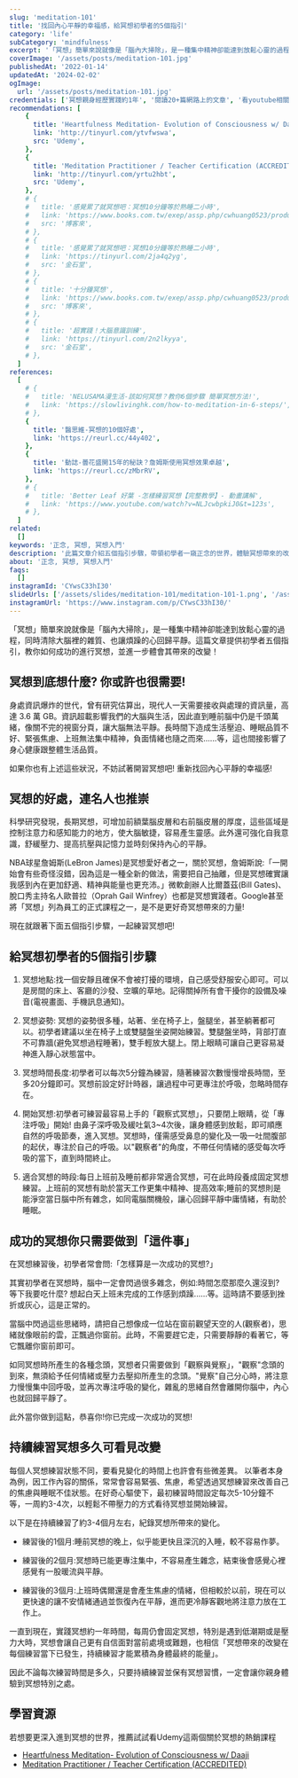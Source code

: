 ```yaml
---
slug: 'meditation-101'
title: '找回內心平靜的幸福感，給冥想初學者的5個指引'
category: 'life'
subCategory: 'mindfulness'
excerpt: '「冥想」簡單來說就像是「腦內大掃除」，是一種集中精神卻能達到放鬆心靈的過程，同時清除大腦裡的雜質、也讓煩躁的心回歸平靜。這篇文章提供初學者五個指引，教你如何成功的進行冥想，並進一步體會其帶來的改變！'
coverImage: '/assets/posts/meditation-101.jpg'
publishedAt: '2022-01-14'
updatedAt: '2024-02-02'
ogImage:
  url: '/assets/posts/meditation-101.jpg'
credentials: ['冥想親身經歷實踐約1年', '閱讀20+篇網路上的文章', '看youtube相關影片10+', '閱讀相關書籍2+']
recommendations: [
    {
      title: 'Heartfulness Meditation- Evolution of Consciousness w/ Daaji',
      link: 'http://tinyurl.com/ytvfwswa',
      src: 'Udemy',
    },
    {
      title: 'Meditation Practitioner / Teacher Certification (ACCREDITED)',
      link: 'http://tinyurl.com/yrtu2hbt',
      src: 'Udemy',
    },
    # {
    #   title: '感覺累了就冥想吧：冥想10分鐘等於熟睡二小時',
    #   link: 'https://www.books.com.tw/exep/assp.php/cwhuang0523/products/0010734483?utm_source=cwhuang0523&utm_medium=ap-books&utm_content=recommend&utm_campaign=ap-202201',
    #   src: '博客來',
    # },
    # {
    #   title: '感覺累了就冥想吧：冥想10分鐘等於熟睡二小時',
    #   link: 'https://tinyurl.com/2ja4q2yg',
    #   src: '金石堂',
    # },
    # {
    #   title: '十分鐘冥想',
    #   link: 'https://www.books.com.tw/exep/assp.php/cwhuang0523/products/CN11709661?utm_source=cwhuang0523&utm_medium=ap-books&utm_content=recommend&utm_campaign=ap-202201',
    #   src: '博客來',
    # },
    # {
    #   title: '超實踐！大腦意識訓練',
    #   link: 'https://tinyurl.com/2n2lkyya',
    #   src: '金石堂',
    # },
  ]
references:
  [
    # {
    #   title: 'NELUSAMA漫生活-該如何冥想？教你6個步驟 簡單冥想方法!',
    #   link: 'https://slowlivinghk.com/how-to-meditation-in-6-steps/',
    # },
    {
      title: '醫思維-冥想的10個好處',
      link: 'https://reurl.cc/44y402',
    },
    {
      title: '動誌-曇花盛開15年的秘訣？詹姆斯使用冥想效果卓越',
      link: 'https://reurl.cc/zMbrRV',
    },
    # {
    #   title: 'Better Leaf 好葉 -怎樣練習冥想【完整教學】- 動畫講解',
    #   link: 'https://www.youtube.com/watch?v=NLJcwbpkiJ0&t=123s',
    # },
  ]
related:
  []
keywords: '正念, 冥想, 冥想入門'
description: '此篇文章介紹五個指引步驟，帶領初學者一窺正念的世界，體驗冥想帶來的改變'
about: '正念, 冥想, 冥想入門'
faqs:
  []
instagramId: 'CYwsC33hI30'
slideUrls: ['/assets/slides/meditation-101/meditation-101-1.png', '/assets/slides/meditation-101/meditation-101-2.png', '/assets/slides/meditation-101/meditation-101-3.png', '/assets/slides/meditation-101/meditation-101-4.png', '/assets/slides/meditation-101/meditation-101-5.png', '/assets/slides/meditation-101/meditation-101-6.png']
instagramUrl: 'https://www.instagram.com/p/CYwsC33hI30/'
---
```


「冥想」簡單來說就像是「腦內大掃除」，是一種集中精神卻能達到放鬆心靈的過程，同時清除大腦裡的雜質、也讓煩躁的心回歸平靜。這篇文章提供初學者五個指引，教你如何成功的進行冥想，並進一步體會其帶來的改變！

## 冥想到底想什麼? 你或許也很需要!

身處資訊爆炸的世代，曾有研究估算出，現代人一天需要接收與處理的資訊量，高達 3.6 萬 GB。資訊超載影響我們的大腦與生活，因此直到睡前腦中仍是千頭萬緒，像關不完的視窗分頁，讓大腦無法平靜。長時間下造成生活壓迫、睡眠品質不好、緊張焦慮、上班無法集中精神，負面情緒也隨之而來......等，這也間接影響了身心健康跟整體生活品質。

如果你也有上述這些狀況，不妨試著開習冥想吧! 重新找回內心平靜的幸福感!

## 冥想的好處，連名人也推崇

科學研究發現，長期冥想，可增加前額葉腦皮層和右前腦皮層的厚度，這些區域是控制注意力和感知能力的地方，使大腦敏捷，容易產生靈感。此外還可強化自我意識，舒緩壓力、提高抗壓與記憶力並時刻保持內心的平靜。

NBA球星詹姆斯(LeBron James)是冥想愛好者之一，關於冥想，詹姆斯說:「一開始會有些奇怪沒錯，因為這是一種全新的做法，需要把自己抽離，但是冥想確實讓我感到內在更加舒適、精神與能量也更充沛。」微軟創辦人比爾蓋茲(Bill Gates)、脫口秀主持名人歐普拉（Oprah Gail Winfrey）也都是冥想實踐者。Google甚至將「冥想」列為員工的正式課程之一，是不是更好奇冥想帶來的力量!

現在就跟著下面五個指引步驟，一起練習冥想吧!

## 給冥想初學者的5個指引步驟

1. 冥想地點:找一個安靜且確保不會被打擾的環境，自己感受舒服安心即可。可以是房間的床上、客廳的沙發、空曠的草地。記得關掉所有會干擾你的設備及噪音(電視畫面、手機訊息通知)。

2. 冥想姿勢: 冥想的姿勢很多種，站著、坐在椅子上，盤腿坐，甚至躺著都可以。初學者建議以坐在椅子上或雙腿盤坐姿開始練習。雙腿盤坐時，背部打直不可靠牆(避免冥想過程睡著)，雙手輕放大腿上。閉上眼睛可讓自己更容易凝神進入靜心狀態當中。

3. 冥想時間長度:初學者可以每次5分鐘為練習，隨著練習次數慢慢增長時間，至多20分鐘即可。冥想前設定好計時器，讓過程中可更專注於呼吸，忽略時間存在。

4. 開始冥想:初學者可練習最容易上手的「觀察式冥想」，只要閉上眼睛，從「專注呼吸」開始! 由鼻子深呼吸及緩吐氣3~4次後，讓身體感到放鬆，即可順應自然的呼吸節奏，進入冥想。冥想時，僅需感受鼻息的變化及一吸一吐間腹部的起伏，專注於自己的呼吸。以"觀察者"的角度，不帶任何情緒的感受每次呼吸的當下，直到時間終止。

5. 適合冥想的時段:每日上班前及睡前都非常適合冥想，可在此時段養成固定冥想練習。上班前的冥想有助於當天工作更集中精神、提高效率;睡前的冥想則是能淨空當日腦中所有雜念，如同電腦關機般，讓心回歸平靜中庸情緒，有助於睡眠。

## 成功的冥想你只需要做到「這件事」

在冥想練習後，初學者常會問:「怎樣算是一次成功的冥想?」

其實初學者在冥想時，腦中一定會閃過很多雜念，例如:時間怎麼那麼久還沒到?  等下我要吃什麼? 想起白天上班未完成的工作感到煩躁......等。這時請不要感到挫折或灰心，這是正常的。

當腦中閃過這些思緒時，請把自己想像成一位站在窗前觀望天空的人(觀察者)，思緒就像眼前的雲，正飄過你窗前。此時，不需要趕它走，只需要靜靜的看著它，等它飄離你窗前即可。

如同冥想時所產生的各種念頭，冥想者只需要做到「觀察與覺察」，"觀察"念頭的到來，無須給予任何情緒或壓力去壓抑所產生的念頭。"覺察"自己分心時，將注意力慢慢集中回呼吸，並再次專注呼吸的變化，雜亂的思緒自然會離開你腦中，內心也就回歸平靜了。

此外當你做到這點，恭喜你!你已完成一次成功的冥想!

## 持續練習冥想多久可看見改變

每個人冥想練習狀態不同，要看見變化的時間上也許會有些微差異。
以筆者本身為例，因工作內容的關係，常常會容易緊張、焦慮，希望透過冥想練習來改善自己的焦慮與睡眠不佳狀態。在好奇心驅使下，最初練習時間設定每次5-10分鐘不等，一周約3-4次，以輕鬆不帶壓力的方式看待冥想並開始練習。

以下是在持續練習了約3-4個月左右，紀錄冥想所帶來的變化。

* 練習後的1個月:睡前冥想的晚上，似乎能更快且深沉的入睡，較不容易作夢。

* 練習後的2個月:冥想時已能更專注集中，不容易產生雜念，結束後會感覺心裡感覺有一股暖流與平靜。

* 練習後的3個月:上班時偶爾還是會產生焦慮的情緒，但相較於以前，現在可以更快速的讓不安情緒通過並恢復內在平靜，進而更冷靜客觀地將注意力放在工作上。

一直到現在，實踐冥想約一年時間，每周仍會固定冥想，特別是遇到低潮期或是壓力大時，冥想會讓自己更有自信面對當前處境或難題，也相信「冥想帶來的改變在每個練習當下已發生，持續練習才能累積為身體最終的能量」。

因此不論每次練習時間是多久，只要持續練習並保有冥想習慣，一定會讓你親身體驗到冥想特別之處。

## 學習資源

若想要更深入進到冥想的世界，推薦試試看Udemy這兩個關於冥想的熱銷課程

* [Heartfulness Meditation- Evolution of Consciousness w/ Daaji](http://tinyurl.com/ytvfwswa "affiliate")
* [Meditation Practitioner / Teacher Certification (ACCREDITED)](http://tinyurl.com/yrtu2hbt "affiliate")